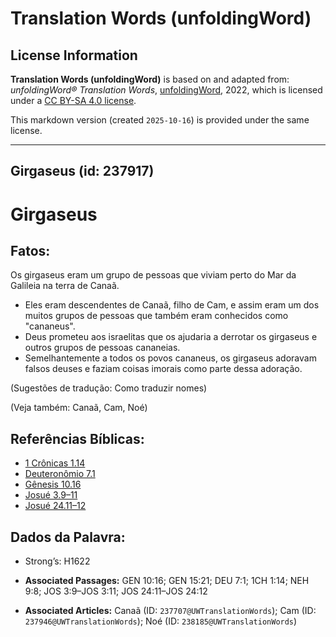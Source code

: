 # Translation Words (unfoldingWord)

## License Information

**Translation Words (unfoldingWord)** is based on and adapted from: _unfoldingWord® Translation Words_, [unfoldingWord](https://unfoldingword.org/utw), 2022, which is licensed under a [CC BY-SA 4.0 license](https://creativecommons.org/licenses/by-sa/4.0/legalcode.en).

This markdown version (created `2025-10-16`) is provided under the same license.



--------------------------------

## Girgaseus (id: 237917)

Girgaseus
=========

Fatos:
------

Os girgaseus eram um grupo de pessoas que viviam perto do Mar da Galileia na terra de Canaã.

* Eles eram descendentes de Canaã, filho de Cam, e assim eram um dos muitos grupos de pessoas que também eram conhecidos como "cananeus".
* Deus prometeu aos israelitas que os ajudaria a derrotar os girgaseus e outros grupos de pessoas cananeias.
* Semelhantemente a todos os povos cananeus, os girgaseus adoravam falsos deuses e faziam coisas imorais como parte dessa adoração.

(Sugestões de tradução: Como traduzir nomes)

(Veja também: Canaã, Cam, Noé)

Referências Bíblicas:
---------------------

* [1 Crônicas 1\.14](https://ref.ly/1Chr1:14)
* [Deuteronômio 7\.1](https://ref.ly/Deut7:1)
* [Gênesis 10\.16](https://ref.ly/Gen10:16)
* [Josué 3\.9–11](https://ref.ly/Josh3:9-Josh3:11)
* [Josué 24\.11–12](https://ref.ly/Josh24:11-Josh24:12)

Dados da Palavra:
-----------------

* Strong’s: H1622

* **Associated Passages:** GEN 10:16; GEN 15:21; DEU 7:1; 1CH 1:14; NEH 9:8; JOS 3:9–JOS 3:11; JOS 24:11–JOS 24:12
* **Associated Articles:** Canaã (ID: `237707@UWTranslationWords`); Cam (ID: `237946@UWTranslationWords`); Noé (ID: `238185@UWTranslationWords`)

